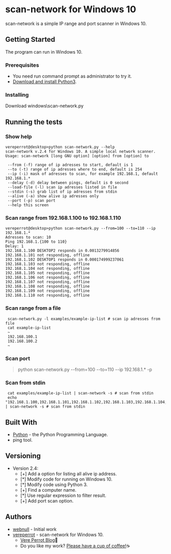 # scan-network for Windows 10
scan-network is a simple IP range and port scanner in Windows 10.

## Getting Started
The program can run in Windows 10. 

### Prerequisites
* You need run command prompt as administrator to try it.
* [Download and install Python3](https://www.python.org/downloads/).

### Installing
Download windows\scan-network.py

## Running the tests
### Show help
```
vereperrot@desktop>python scan-network.py --help
scan-network v.2.4 for Windows 10. A simple local network scanner.
Usage: scan-network [long GNU option] [option] from [option] to

 --from (-f) range of ip adresses to start, default is 1
 --to (-t) range of ip adresses where to end, default is 254
 --ip (-i) mask of adresses to scan, for example 192.168.1, default 192.168.1.*
 --delay (-d) delay between pings, default is 0 second
 --load-file (-l) scan ip adresses listed in file
 --stdin (-s) grab list of ip adresses from stdin
 --alive (-a) show alive ip adresses only
 --port (-p) scan port
 --help this screen
 ```
 
### Scan range from 192.168.1.100 to 192.168.1.110
```
vereperrot@desktop>python scan-network.py --from=100 --to=110 --ip 192.168.1.*
Adresses to scan: 10
Ping 192.168.1.{100 to 110}
Delay: 1
192.168.1.100 DESKTOP2 responds in 0.0013279914856
192.168.1.101 not responding, offline
192.168.1.102 DESKTOP1 responds in 0.000174999237061
192.168.1.103 not responding, offline
192.168.1.104 not responding, offline
192.168.1.105 not responding, offline
192.168.1.106 not responding, offline
192.168.1.107 not responding, offline
192.168.1.108 not responding, offline
192.168.1.109 not responding, offline
192.168.1.110 not responding, offline
```

### Scan range from a file
```
 scan-network.py -l examples/example-ip-list # scan ip adresses from file
 cat example-ip-list
 ~
 192.168.100.1
 192.168.100.2
 ~
```

### Scan port
>python scan-network.py --from=100 --to=110 --ip 192.168.1.* -p

### Scan from stdin
```
 cat examples/example-ip-list | scan-network -s # scan from stdin
 echo "192.168.1.100,192.168.1.101,192.168.1.102,192.168.1.103,192.168.1.104,192.168.1.107,192.168.1.108" | scan-network -s # scan from stdin
```

## Built With
* [Python](https://www.python.org/) - the Python Programming Language.
* ping tool.

## Versioning
* Version 2.4:
    * [+] Add a option for listing all alive ip address.
    * [*] Modify code for running on Windows 10.
    * [*] Modify code using Python 3.
    * [+] Find a computer name.
    * [*] Use regular expression to filter result.
    * [+] Add port scan option.

## Authors
* [webnull](https://github.com/webnull) - Initial work
* [vereperrot](https://github.com/vereperrot) - scan-network for Windows 10. 
    * [Vere Perrot Blog](http://vereperrot.github.io/):rocket:
    * Do you like my work? [Please have a cup of coffee!](https://www.paypal.me/vereperrot/4USD):coffee:




